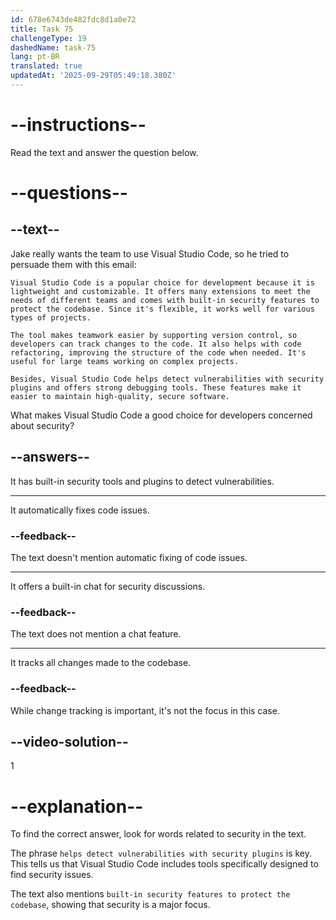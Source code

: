 ```yaml
---
id: 678e6743de482fdc8d1a0e72
title: Task 75
challengeType: 19
dashedName: task-75
lang: pt-BR
translated: true
updatedAt: '2025-09-29T05:49:18.380Z'
---
```


<!-- READING -->

# --instructions--

Read the text and answer the question below.

# --questions--

## --text--

Jake really wants the team to use Visual Studio Code, so he tried to persuade them with this email:

`Visual Studio Code is a popular choice for development because it is lightweight and customizable. It offers many extensions to meet the needs of different teams and comes with built-in security features to protect the codebase. Since it's flexible, it works well for various types of projects.`

`The tool makes teamwork easier by supporting version control, so developers can track changes to the code. It also helps with code refactoring, improving the structure of the code when needed. It's useful for large teams working on complex projects.`

`Besides, Visual Studio Code helps detect vulnerabilities with security plugins and offers strong debugging tools. These features make it easier to maintain high-quality, secure software.`

What makes Visual Studio Code a good choice for developers concerned about security?

## --answers--

It has built-in security tools and plugins to detect vulnerabilities.

---

It automatically fixes code issues.

### --feedback--

The text doesn't mention automatic fixing of code issues.

---

It offers a built-in chat for security discussions.

### --feedback--

The text does not mention a chat feature.

---

It tracks all changes made to the codebase.

### --feedback--

While change tracking is important, it's not the focus in this case.

## --video-solution--

1

# --explanation--

To find the correct answer, look for words related to security in the text.  

The phrase `helps detect vulnerabilities with security plugins` is key. This tells us that Visual Studio Code includes tools specifically designed to find security issues. 

The text also mentions `built-in security features to protect the codebase`, showing that security is a major focus.  
